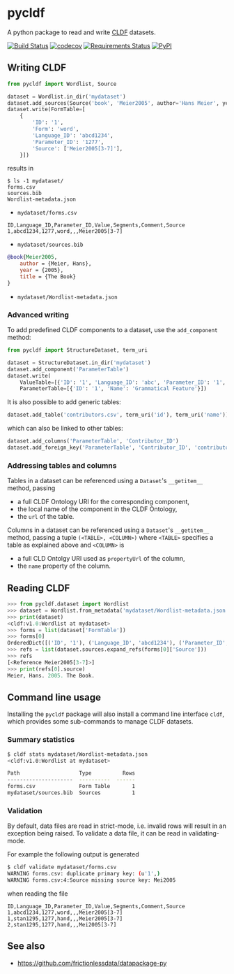 # pycldf

A python package to read and write [CLDF](http://cldf.clld.org) datasets.

[![Build Status](https://travis-ci.org/cldf/pycldf.svg?branch=master)](https://travis-ci.org/cldf/pycldf)
[![codecov](https://codecov.io/gh/cldf/pycldf/branch/master/graph/badge.svg)](https://codecov.io/gh/cldf/pycldf)
[![Requirements Status](https://requires.io/github/cldf/pycldf/requirements.svg?branch=master)](https://requires.io/github/cldf/pycldf/requirements/?branch=master)
[![PyPI](https://img.shields.io/pypi/v/pycldf.svg)](https://pypi.python.org/pypi/pycldf)


## Writing CLDF

```python
from pycldf import Wordlist, Source

dataset = Wordlist.in_dir('mydataset')
dataset.add_sources(Source('book', 'Meier2005', author='Hans Meier', year='2005', title='The Book'))
dataset.write(FormTable=[
    {
        'ID': '1', 
        'Form': 'word', 
        'Language_ID': 'abcd1234', 
        'Parameter_ID': '1277', 
        'Source': ['Meier2005[3-7]'],
    }])
```

results in
```
$ ls -1 mydataset/
forms.csv
sources.bib
Wordlist-metadata.json
```

- `mydataset/forms.csv`
```
ID,Language_ID,Parameter_ID,Value,Segments,Comment,Source
1,abcd1234,1277,word,,,Meier2005[3-7]
```
- `mydataset/sources.bib`
```bibtex
@book{Meier2005,
    author = {Meier, Hans},
    year = {2005},
    title = {The Book}
}

```
- `mydataset/Wordlist-metadata.json`


### Advanced writing

To add predefined CLDF components to a dataset, use the `add_component` method:
```python
from pycldf import StructureDataset, term_uri

dataset = StructureDataset.in_dir('mydataset')
dataset.add_component('ParameterTable')
dataset.write(
    ValueTable=[{'ID': '1', 'Language_ID': 'abc', 'Parameter_ID': '1', 'Value': 'x'}],
	ParameterTable=[{'ID': '1', 'Name': 'Grammatical Feature'}])
```

It is also possible to add generic tables:
```python
dataset.add_table('contributors.csv', term_uri('id'), term_uri('name'))
```
which can also be linked to other tables:
```python
dataset.add_columns('ParameterTable', 'Contributor_ID')
dataset.add_foreign_key('ParameterTable', 'Contributor_ID', 'contributors.csv', 'ID')
```

### Addressing tables and columns

Tables in a dataset can be referenced using a `Dataset`'s `__getitem__` method,
passing
- a full CLDF Ontology URI for the corresponding component,
- the local name of the component in the CLDF Ontology,
- the `url` of the table.

Columns in a dataset can be referenced using a `Dataset`'s `__getitem__` method,
passing a tuple `(<TABLE>, <COLUMN>)` where `<TABLE>` specifies a table as explained
above and `<COLUMN>` is
- a full CLD Ontolgy URI used as `propertyUrl` of the column,
- the `name` property of the column.


## Reading CLDF

```python
>>> from pycldf.dataset import Wordlist
>>> dataset = Wordlist.from_metadata('mydataset/Wordlist-metadata.json')
>>> print(dataset)
<cldf:v1.0:Wordlist at mydataset>
>>> forms = list(dataset['FormTable'])
>>> forms[0]
OrderedDict([('ID', '1'), ('Language_ID', 'abcd1234'), ('Parameter_ID', '1277'), ('Value', 'word'), ('Segments', []), ('Comment', None), ('Source', ['Meier2005[3-7]'])])
>>> refs = list(dataset.sources.expand_refs(forms[0]['Source']))
>>> refs
[<Reference Meier2005[3-7]>]
>>> print(refs[0].source)
Meier, Hans. 2005. The Book.
```


## Command line usage

Installing the `pycldf` package will also install a command line interface `cldf`, which provides some sub-commands to manage CLDF datasets.


### Summary statistics

```sh
$ cldf stats mydataset/Wordlist-metadata.json 
<cldf:v1.0:Wordlist at mydataset>

Path                   Type          Rows
---------------------  ----------  ------
forms.csv              Form Table       1
mydataset/sources.bib  Sources          1
```


### Validation

By default, data files are read in strict-mode, i.e. invalid rows will result in an exception
being raised. To validate a data file, it can be read in validating-mode.

For example the following output is generated

```sh
$ cldf validate mydataset/forms.csv
WARNING forms.csv: duplicate primary key: (u'1',)
WARNING forms.csv:4:Source missing source key: Mei2005
```

when reading the file

```
ID,Language_ID,Parameter_ID,Value,Segments,Comment,Source
1,abcd1234,1277,word,,,Meier2005[3-7]
1,stan1295,1277,hand,,,Meier2005[3-7]
2,stan1295,1277,hand,,,Mei2005[3-7]
```


## See also
- https://github.com/frictionlessdata/datapackage-py
